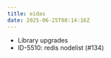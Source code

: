 ```yaml
---
title: eidas
date: 2025-06-25T08:14:16Z
---
```

- Library upgrades
- ID-5510: redis nodelist (#134)

